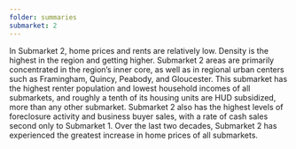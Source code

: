 ```yaml
---
folder: summaries
submarket: 2
---
```

In Submarket 2, home prices and rents are relatively low. Density is the highest in the region and getting higher. Submarket 2 areas are primarily concentrated in the region’s inner core, as well as in regional urban centers such as Framingham, Quincy, Peabody, and Gloucester. This submarket has the highest renter population and lowest household incomes of all submarkets, and roughly a tenth of its housing units are HUD subsidized, more than any other submarket. Submarket 2 also has the highest levels of foreclosure activity and business buyer sales, with a rate of cash sales second only to Submarket 1. Over the last two decades, Submarket 2 has experienced the greatest increase in home prices of all submarkets.